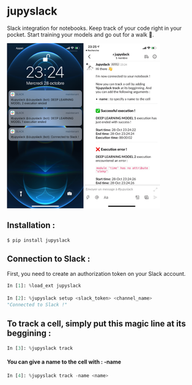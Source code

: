 # jupyslack

Slack integration for notebooks. Keep track of your code right in your pocket. Start training your models and go out for a walk 🏃.

<img src="https://github.com/Achuttarsing/jupyslack/blob/main/doc/assets/IMG_5411.PNG" alt="drawing" width="200"/><img src="https://github.com/Achuttarsing/jupyslack/blob/main/doc/assets/IMG_5412.PNG" alt="drawing" width="200"/>


## Installation :

```console
$ pip install jupyslack
```
## Connection to Slack :
First, you need to create an authorization token on your Slack account.

```python
In [1]: %load_ext jupyslack

In [2]: %jupyslack setup <slack_token> <channel_name>
"Connected to Slack !"
```

## To track a cell, simply put this magic line at its beggining :

```python
In [3]: %jupyslack track
```

#### You can give a name to the cell with : -name

```python
In [4]: %jupyslack track -name <name>
```
